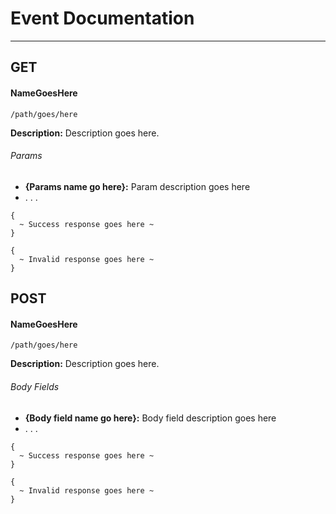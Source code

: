 # Event Documentation
-----
## GET
#### NameGoesHere
`/path/goes/here`

**Description:** Description goes here.

###### Params
* **{Params name go here}:** Param description goes here
* . . .

```
{
  ~ Success response goes here ~
}
```
```
{
  ~ Invalid response goes here ~
}
```
## POST
#### NameGoesHere
`/path/goes/here`

**Description:** Description goes here.

###### Body Fields
* **{Body field name go here}:** Body field description goes here
* . . .

```
{
  ~ Success response goes here ~
}
```
```
{
  ~ Invalid response goes here ~
}
```
